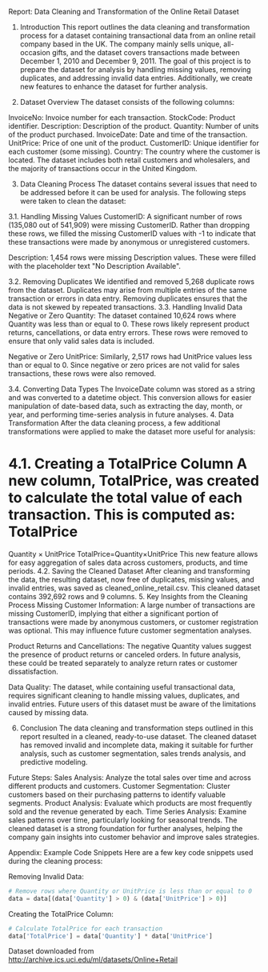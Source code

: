 Report: Data Cleaning and Transformation of the Online Retail Dataset
1. Introduction
This report outlines the data cleaning and transformation process for a dataset containing transactional data from an online retail company based in the UK. The company mainly sells unique, all-occasion gifts, and the dataset covers transactions made between December 1, 2010 and December 9, 2011. The goal of this project is to prepare the dataset for analysis by handling missing values, removing duplicates, and addressing invalid data entries. Additionally, we create new features to enhance the dataset for further analysis.

2. Dataset Overview
The dataset consists of the following columns:

InvoiceNo: Invoice number for each transaction.
StockCode: Product identifier.
Description: Description of the product.
Quantity: Number of units of the product purchased.
InvoiceDate: Date and time of the transaction.
UnitPrice: Price of one unit of the product.
CustomerID: Unique identifier for each customer (some missing).
Country: The country where the customer is located.
The dataset includes both retail customers and wholesalers, and the majority of transactions occur in the United Kingdom.

3. Data Cleaning Process
The dataset contains several issues that need to be addressed before it can be used for analysis. The following steps were taken to clean the dataset:

3.1. Handling Missing Values
CustomerID: A significant number of rows (135,080 out of 541,909) were missing CustomerID. Rather than dropping these rows, we filled the missing CustomerID values with -1 to indicate that these transactions were made by anonymous or unregistered customers.

Description: 1,454 rows were missing Description values. These were filled with the placeholder text "No Description Available".

3.2. Removing Duplicates
We identified and removed 5,268 duplicate rows from the dataset. Duplicates may arise from multiple entries of the same transaction or errors in data entry. Removing duplicates ensures that the data is not skewed by repeated transactions.
3.3. Handling Invalid Data
Negative or Zero Quantity: The dataset contained 10,624 rows where Quantity was less than or equal to 0. These rows likely represent product returns, cancellations, or data entry errors. These rows were removed to ensure that only valid sales data is included.

Negative or Zero UnitPrice: Similarly, 2,517 rows had UnitPrice values less than or equal to 0. Since negative or zero prices are not valid for sales transactions, these rows were also removed.

3.4. Converting Data Types
The InvoiceDate column was stored as a string and was converted to a datetime object. This conversion allows for easier manipulation of date-based data, such as extracting the day, month, or year, and performing time-series analysis in future analyses.
4. Data Transformation
After the data cleaning process, a few additional transformations were applied to make the dataset more useful for analysis:

4.1. Creating a TotalPrice Column
A new column, TotalPrice, was created to calculate the total value of each transaction. This is computed as:
TotalPrice
=
Quantity
×
UnitPrice
TotalPrice=Quantity×UnitPrice
This new feature allows for easy aggregation of sales data across customers, products, and time periods.
4.2. Saving the Cleaned Dataset
After cleaning and transforming the data, the resulting dataset, now free of duplicates, missing values, and invalid entries, was saved as cleaned_online_retail.csv. This cleaned dataset contains 392,692 rows and 9 columns.
5. Key Insights from the Cleaning Process
Missing Customer Information: A large number of transactions are missing CustomerID, implying that either a significant portion of transactions were made by anonymous customers, or customer registration was optional. This may influence future customer segmentation analyses.

Product Returns and Cancellations: The negative Quantity values suggest the presence of product returns or canceled orders. In future analysis, these could be treated separately to analyze return rates or customer dissatisfaction.

Data Quality: The dataset, while containing useful transactional data, requires significant cleaning to handle missing values, duplicates, and invalid entries. Future users of this dataset must be aware of the limitations caused by missing data.

6. Conclusion
The data cleaning and transformation steps outlined in this report resulted in a cleaned, ready-to-use dataset. The cleaned dataset has removed invalid and incomplete data, making it suitable for further analysis, such as customer segmentation, sales trends analysis, and predictive modeling.

Future Steps:
Sales Analysis: Analyze the total sales over time and across different products and customers.
Customer Segmentation: Cluster customers based on their purchasing patterns to identify valuable segments.
Product Analysis: Evaluate which products are most frequently sold and the revenue generated by each.
Time Series Analysis: Examine sales patterns over time, particularly looking for seasonal trends.
The cleaned dataset is a strong foundation for further analyses, helping the company gain insights into customer behavior and improve sales strategies.

Appendix: Example Code Snippets
Here are a few key code snippets used during the cleaning process:

Removing Invalid Data:

```python
# Remove rows where Quantity or UnitPrice is less than or equal to 0
data = data[(data['Quantity'] > 0) & (data['UnitPrice'] > 0)]
```
Creating the TotalPrice Column:
```python
# Calculate TotalPrice for each transaction
data['TotalPrice'] = data['Quantity'] * data['UnitPrice']
```

Dataset downloaded from http://archive.ics.uci.edu/ml/datasets/Online+Retail



